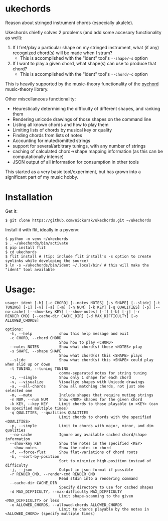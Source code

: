 # ukechords

Reason about stringed instrument chords (especially ukulele).

Ukechords chiefly solves 2 problems (and add some accesory functionality as well):

1. If I fret/play a particular shape on my stringed instrument, what (if any) recognized chord(s) will be made when I strum?
   - This is accomplished with the "ident" tool's `--shape/-s` option
2. If I want to play a given chord, what shape(s) can use to produce that chord?
   - This is accomplished with the "ident" tool's `--chord/-c` option

This is heavily supported by the music-theory functionality of the [pychord](https://pypi.org/project/pychord/) music-theory library.

Other miscellaneous functionality:

- Heurestically determining the difficulty of different shapes, and ranking them
- Rendering unicode drawings of those shapes on the command line
- Listing all known chords and how to play them
- Limiting lists of chords by musical key or quality
- Finding chords from lists of notes
- Accounting for muted/omitted strings
- support for several/arbitrary tunings, with any number of strings
- caching of calculated chord->shape mapping information (as this can be computationally intense)
- JSON output of all information for consumption in other tools

This started as a very basic tool/experiment, but has grown into a significant part of my music hobby.

# Installation

Get it:

```
$ git clone https://github.com/nickurak/ukechords.git ~/ukechords
```

Install it with flit, ideally in a pyvenv:

```
$ python -m venv ~/ukechords
$ . ~/ukechords/bin/activate
$ pip install flit
$ cd ukechords
$ flit install # (tip: include flit install's -s option to create symlinks while developing the source)
$ ln -s ~/ukechords/bin/ident ~/.local/bin/ # this will make the "ident" tool available
```

# Usage:

```
usage: ident [-h] [-c CHORD] [--notes NOTES] [-s SHAPE] [--slide] [-t TUNING] [-1] [-v] [-a] [-m] [-n NUM] [-k KEY] [-q QUALITIES] [-p] [--no-cache] [--show-key KEY] [--show-notes] [-f] [-b] [-j] [-r RENDER_CMD] [--cache-dir CACHE_DIR] [-d MAX_DIFFICULTY] [-o ALLOWED_CHORDS]

options:
  -h, --help            show this help message and exit
  -c CHORD, --chord CHORD
                        Show how to play <CHORD>
  --notes NOTES         Show what chord(s) these <NOTES> play
  -s SHAPE, --shape SHAPE
                        Show what chord(s) this <SHAPE> plays
  --slide               Show what chord(s) this <SHAPE> could play when slid up or down
  -t TUNING, --tuning TUNING
                        comma-separated notes for string tuning
  -1, --single          Show only 1 shape for each chord
  -v, --visualize       Visualize shapes with Unicode drawings
  -a, --all-chords      Show all matching chords, not just one selected one
  -m, --mute            Include shapes that require muting strings
  -n NUM, --num NUM     Show <NUM> shapes for the given chord
  -k KEY, --key KEY     Limit chords to those playable in <KEY> (can be specified multiple times)
  -q QUALITIES, --qualities QUALITIES
                        Limit chords to chords with the specified <QUALITIES>
  -p, --simple          Limit to chords with major, minor, and dim qualities
  --no-cache            Ignore any available cached chord/shape information
  --show-key KEY        Show the notes in the specified <KEY>
  --show-notes          Show the notes in chord
  -f, --force-flat      Show flat-variations of chord roots
  -b, --sort-by-position
                        Sort to minimize high-position instead of difficulty
  -j, --json            Output in json format if possible
  -r RENDER_CMD, --render-cmd RENDER_CMD
                        Read stdin into a rendering command
  --cache-dir CACHE_DIR
                        Specify directory to use for cached shapes
  -d MAX_DIFFICULTY, --max-difficulty MAX_DIFFICULTY
                        Limit shape-scanning to the given <MAX_DIFFICULTY> or less
  -o ALLOWED_CHORDS, --allowed-chords ALLOWED_CHORDS
                        Limit to chords playable by the notes in <ALLOWED_CHORD> (specify multiple times)
```
